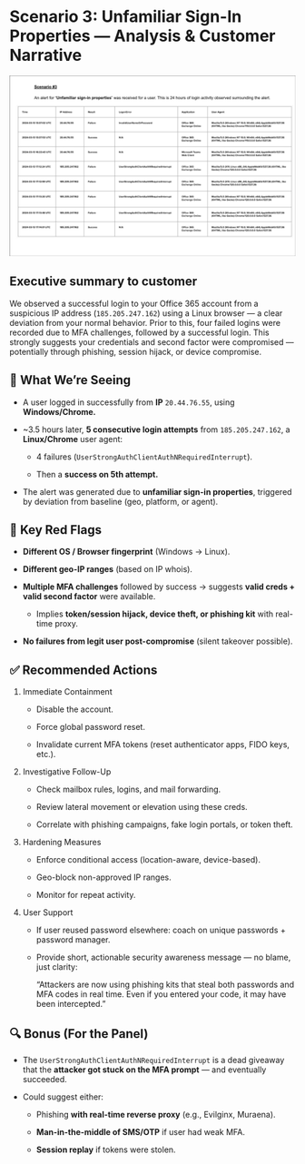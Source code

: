 
# Scenario 3: Unfamiliar Sign-In Properties — Analysis & Customer Narrative

![Scenario 3](./scenarios/scenario-3.png)

## Executive summary to customer

We observed a successful login to your Office 365 account from a suspicious IP address (`185.205.247.162`) using a Linux browser — a clear deviation from your normal behavior. Prior to this, four failed logins were recorded due to MFA challenges, followed by a successful login. This strongly suggests your credentials and second factor were compromised — potentially through phishing, session hijack, or device compromise.

## 🧠 What We’re Seeing

   -  A user logged in successfully from **IP** `20.44.76.55`, using **Windows/Chrome.**

   - ~3.5 hours later, **5 consecutive login attempts** from `185.205.247.162`, a **Linux/Chrome** user agent:

       - 4 failures (`UserStrongAuthClientAuthNRequiredInterrupt`).

       - Then a **success on 5th attempt.**

   - The alert was generated due to **unfamiliar sign-in properties**, triggered by deviation from baseline (geo, platform, or agent).

## 🚨 Key Red Flags

   - **Different OS / Browser fingerprint** (Windows → Linux).

   - **Different geo-IP ranges** (based on IP whois).

   - **Multiple MFA challenges** followed by success → suggests **valid creds + valid second factor** were available.

        - Implies **token/session hijack, device theft, or phishing kit** with real-time proxy.

   - **No failures from legit user post-compromise** (silent takeover possible).

## ✅ Recommended Actions

   1. Immediate Containment

        - Disable the account.

        - Force global password reset.

        - Invalidate current MFA tokens (reset authenticator apps, FIDO keys, etc.).

   2. Investigative Follow-Up

        - Check mailbox rules, logins, and mail forwarding.

        - Review lateral movement or elevation using these creds.

        - Correlate with phishing campaigns, fake login portals, or token theft.

   3. Hardening Measures

        - Enforce conditional access (location-aware, device-based).

        - Geo-block non-approved IP ranges.

        - Monitor for repeat activity.

   4. User Support

        - If user reused password elsewhere: coach on unique passwords + password manager.

        - Provide short, actionable security awareness message — no blame, just clarity:

            “Attackers are now using phishing kits that steal both passwords and MFA codes in real time. Even if you entered your code, it may have been intercepted.”

## 🔍 Bonus (For the Panel)

   - The `UserStrongAuthClientAuthNRequiredInterrupt` is a dead giveaway that the **attacker got stuck on the MFA prompt** — and eventually succeeded.

   -  Could suggest either:

        - Phishing **with real-time reverse proxy** (e.g., Evilginx, Muraena).

        - **Man-in-the-middle of SMS/OTP** if user had weak MFA.

        - **Session replay** if tokens were stolen.
